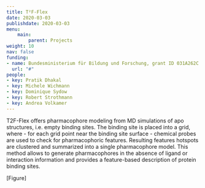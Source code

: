 ```yaml
---
title: T²F-Flex
date: 2020-03-03
publishdate: 2020-03-03
menu:
    main:
        parent: Projects
weight: 10
nav: false
funding:
- name: Bundesministerium für Bildung und Forschung, grant ID 031A262C
  url: "#"
people:
- key: Pratik Dhakal
- key: Michele Wichmann
- key: Dominique Sydow
- key: Robert Strothmann
- key: Andrea Volkamer
---
```


T2F-Flex offers pharmacophore modeling from MD simulations of apo structures, i.e. empty binding sites.
The binding site is placed into a grid, where - for each grid point near the binding site surface -
chemical probes are used to check for pharmacophoric features. Resulting features hotspots are clustered and
summarized into a single pharmacophore model. This method allows to generate pharmacophores in the absence of ligand
or interaction information and provides a feature-based description of protein binding sites.


[Figure]
